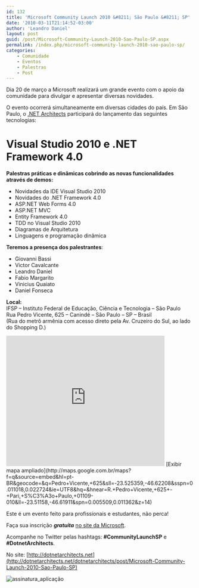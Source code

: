 ```yaml
---
id: 132
title: 'Microsoft Community Launch 2010 &#8211; São Paulo &#8211; SP'
date: '2010-03-11T21:14:52-03:00'
author: 'Leandro Daniel'
layout: post
guid: /post/Microsoft-Community-Launch-2010-Sao-Paulo-SP.aspx
permalink: /index.php/microsoft-community-launch-2010-sao-paulo-sp/
categories:
    - Comunidade
    - Eventos
    - Palestras
    - Post
---
```


Dia 20 de março a Microsoft realizará um grande evento com o apoio da comunidade para divulgar e apresentar diversas novidades.

O evento ocorrerá simultaneamente em diversas cidades do país. Em São Paulo, o [.NET Architects](http://dotnetarchitects.net/) participará do lançamento das seguintes tecnologias:

# **Visual Studio 2010** e .**NET Framework 4.0** 

 **Palestras práticas e dinâmicas cobrindo as novas funcionalidades através de demos:**

- Novidades da IDE Visual Studio 2010
- Novidades do .NET Framework 4.0
- ASP.NET Web Forms 4.0
- ASP.NET MVC
- Entity Framework 4.0
- TDD no Visual Studio 2010
- Diagramas de Arquitetura
- Linguagens e programação dinâmica

 **Teremos a presença dos palestrantes**:

- Giovanni Bassi
- Victor Cavalcante
- Leandro Daniel
- Fabio Margarito
- Vinicius Quaiato
- Daniel Fonseca

**Local:**    
IFSP – Instituto Federal de Educação, Ciência e Tecnologia – São Paulo   
Rua Pedro Vicente, 625 – Canindé – São Paulo – SP – Brasil   
(Rua do metrô armênia com acesso direto pela Av. Cruzeiro do Sul, ao lado do Shopping D.)

<iframe frameborder="0" height="350" loading="lazy" src="http://maps.google.com.br/maps?f=q&source=s_q&hl=pt-BR&geocode=&q=Pedro+Vicente,+625&sll=-23.525359,-46.62208&sspn=0.011018,0.022724&ie=UTF8&hq=&hnear=R.+Pedro+Vicente,+625+-+Pari,+S%C3%A3o+Paulo,+01109-010&ll=-23.51158,-46.61911&spn=0.005509,0.011362&z=14&output=embed" width="425"></iframe>   
[Exibir mapa ampliado](http://maps.google.com.br/maps?f=q&source=embed&hl=pt-BR&geocode=&q=Pedro+Vicente,+625&sll=-23.525359,-46.62208&sspn=0.011018,0.022724&ie=UTF8&hq=&hnear=R.+Pedro+Vicente,+625+-+Pari,+S%C3%A3o+Paulo,+01109-010&ll=-23.51158,-46.61911&spn=0.005509,0.011362&z=14)

Este é um evento feito para profissionais e estudantes, não perca!

Faça sua inscrição ***gratuita*** [no site da Microsoft](http://msevents.microsoft.com/CUI/EventDetail.aspx?EventID=1032446218&Culture=pt-BR).

Acompanhe no Twitter pelas hashtags: **\#CommunityLaunchSP** e **\#DotnetArchitects**.

No site: [http://dotnetarchitects.net](http://dotnetarchitects.net/dotnetarchitects/post/Microsoft-Community-Launch-2010-Sao-Paulo-SP)

![assinatura_aplicação](http://leandrodaniel.com/pics/assinatura_aplica%C3%A7%C3%A3o_1.jpg "assinatura_aplicação")